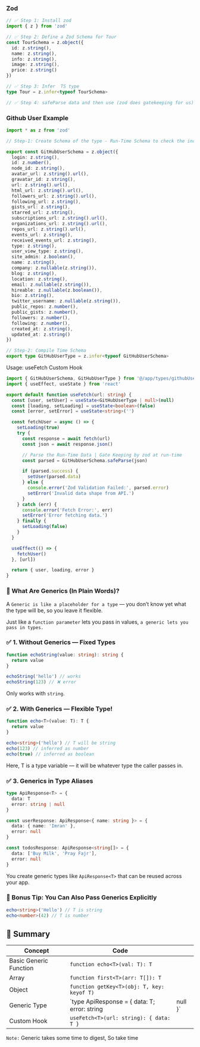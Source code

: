 ### Zod

```ts
// ✅ Step 1: Install zod
import { z } from 'zod'

// ✅ Step 2: Define a Zod Schema for Tour
const TourSchema = z.object({
  id: z.string(),
  name: z.string(),
  info: z.string(),
  image: z.string(),
  price: z.string()
})

// ✅ Step 3: Infer  TS type
type Tour = z.infer<typeof TourSchema>

// ✅ Step 4: safeParse data and then use (zod does gatekeeping for us). Here we use Schema.safeParse() e.g, TourSchema.safeParse(jsonData)
```

### Github User Example

```ts
import * as z from 'zod'

// Step-1: Create Schema of the type - Run-Time Schema to check the incoming data

export const GitHubUserSchema = z.object({
  login: z.string(),
  id: z.number(),
  node_id: z.string(),
  avatar_url: z.string().url(),
  gravatar_id: z.string(),
  url: z.string().url(),
  html_url: z.string().url(),
  followers_url: z.string().url(),
  following_url: z.string(),
  gists_url: z.string(),
  starred_url: z.string(),
  subscriptions_url: z.string().url(),
  organizations_url: z.string().url(),
  repos_url: z.string().url(),
  events_url: z.string(),
  received_events_url: z.string(),
  type: z.string(),
  user_view_type: z.string(),
  site_admin: z.boolean(),
  name: z.string(),
  company: z.nullable(z.string()),
  blog: z.string(),
  location: z.string(),
  email: z.nullable(z.string()),
  hireable: z.nullable(z.boolean()),
  bio: z.string(),
  twitter_username: z.nullable(z.string()),
  public_repos: z.number(),
  public_gists: z.number(),
  followers: z.number(),
  following: z.number(),
  created_at: z.string(),
  updated_at: z.string()
})

// Step-2: Compile Time Schema
export type GitHubUserType = z.infer<typeof GitHubUserSchema>
```

Usage: useFetch Custom Hook

```ts
import { GitHubUserSchema, GitHubUserType } from '@/app/types/githubUser'
import { useEffect, useState } from 'react'

export default function useFetch(url: string) {
  const [user, setUser] = useState<GitHubUserType | null>(null)
  const [loading, setLoading] = useState<boolean>(false)
  const [error, setError] = useState<string>('')

  const fetchUser = async () => {
    setLoading(true)
    try {
      const response = await fetch(url)
      const json = await response.json()

      // Parse the Run-Time Data | Gate Keeping by zod at run-time
      const parsed = GitHubUserSchema.safeParse(json)

      if (parsed.success) {
        setUser(parsed.data)
      } else {
        console.error('Zod Validation Failed:', parsed.error)
        setError('Invalid data shape from API.')
      }
    } catch (err) {
      console.error('Fetch Error:', err)
      setError('Error fetching data.')
    } finally {
      setLoading(false)
    }
  }

  useEffect(() => {
    fetchUser()
  }, [url])

  return { user, loading, error }
}
```

### 🧠 What Are Generics (In Plain Words)?

A `Generic is like a placeholder for a type` — you don’t know yet what the type will be, so you leave it flexible.

Just like a `function parameter` lets you pass in values, `a generic lets you pass in types.`

### ✅ 1. Without Generics — Fixed Types

```ts
function echoString(value: string): string {
  return value
}

echoString('hello') // works
echoString(123) // ❌ error
```

Only works with `string`.

### ✅ 2. With Generics — Flexible Type!

```ts
function echo<T>(value: T): T {
  return value
}

echo<string>('hello') // T will be string
echo(123) // inferred as number
echo(true) // inferred as boolean
```

Here, T is a type variable — it will be whatever type the caller passes in.

### ✅ 3. Generics in Type Aliases

```ts
type ApiResponse<T> = {
  data: T
  error: string | null
}

const userResponse: ApiResponse<{ name: string }> = {
  data: { name: 'Imran' },
  error: null
}

const todosResponse: ApiResponse<string[]> = {
  data: ['Buy Milk', 'Pray Fajr'],
  error: null
}
```

You create generic types like `ApiResponse<T>` that can be reused across your app.

### 🧩 Bonus Tip: You Can Also Pass Generics Explicitly

```ts
echo<string>('Hello') // T is string
echo<number>(42) // T is number
```

## 🔁 Summary

| Concept                | Code                                             |          |
| ---------------------- | ------------------------------------------------ | -------- |
| Basic Generic Function | `function echo<T>(val: T): T`                    |          |
| Array                  | `function first<T>(arr: T[]): T`                 |          |
| Object                 | `function getKey<T>(obj: T, key: keyof T)`       |          |
| Generic Type           | \`type ApiResponse<T> = { data: T; error: string | null }\` |
| Custom Hook            | `useFetch<T>(url: string): { data: T }`          |          |

`Note:` Generic takes some time to digest, So take time
